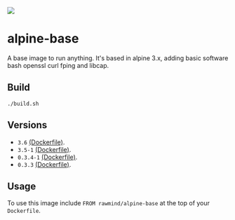 [![](https://images.microbadger.com/badges/image/rawmind/alpine-base.svg)](https://microbadger.com/images/rawmind/alpine-base "Get your own image badge on microbadger.com")

alpine-base
=============

A base image to run anything. It's based in alpine 3.x, adding basic software bash openssl curl fping and libcap.

## Build

```
./build.sh
```

## Versions

- `3.6` [(Dockerfile)](https://github.com/rawmind0/alpine-base/blob/3.6/Dockerfile).
- `3.5-1` [(Dockerfile)](https://github.com/rawmind0/alpine-base/blob/3.5-1/Dockerfile).
- `0.3.4-1` [(Dockerfile)](https://github.com/rawmind0/alpine-base/blob/0.3.4-1/Dockerfile).
- `0.3.3` [(Dockerfile)](https://github.com/rawmind0/alpine-base/blob/0.3.3/Dockerfile).

## Usage

To use this image include `FROM rawmind/alpine-base` at the top of your `Dockerfile`.

